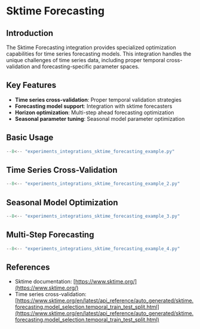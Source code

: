 # Sktime Forecasting

## Introduction

The Sktime Forecasting integration provides specialized optimization capabilities for time series forecasting models. This integration handles the unique challenges of time series data, including proper temporal cross-validation and forecasting-specific parameter spaces.

## Key Features

- **Time series cross-validation**: Proper temporal validation strategies
- **Forecasting model support**: Integration with sktime forecasters
- **Horizon optimization**: Multi-step ahead forecasting optimization
- **Seasonal parameter tuning**: Seasonal model parameter optimization

## Basic Usage

```python
--8<-- "experiments_integrations_sktime_forecasting_example.py"
```

## Time Series Cross-Validation

```python
--8<-- "experiments_integrations_sktime_forecasting_example_2.py"
```

## Seasonal Model Optimization

```python
--8<-- "experiments_integrations_sktime_forecasting_example_3.py"
```

## Multi-Step Forecasting

```python
--8<-- "experiments_integrations_sktime_forecasting_example_4.py"
```

## References

- Sktime documentation: [https://www.sktime.org/](https://www.sktime.org/)
- Time series cross-validation: [https://www.sktime.org/en/latest/api_reference/auto_generated/sktime.forecasting.model_selection.temporal_train_test_split.html](https://www.sktime.org/en/latest/api_reference/auto_generated/sktime.forecasting.model_selection.temporal_train_test_split.html)
